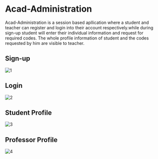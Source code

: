 # Acad-Administration

Acad-Administration is a session based apllication where a student and teacher can register and login into their account respectively.while during sign-up student will enter their individual information and request for required codes. The whole profile information of student and the codes requested by him are visible to teacher. 

## Sign-up
![1](https://cloud.githubusercontent.com/assets/17698773/18529865/b3bcc1c4-7a83-11e6-9b2c-a8115d896f64.png)

## Login
![2](https://cloud.githubusercontent.com/assets/17698773/18529868/b3bff2b8-7a83-11e6-8f86-3587af3cca74.png)

## Student Profile
![3](https://cloud.githubusercontent.com/assets/17698773/18529867/b3bf76b2-7a83-11e6-9c32-837d38afacf7.png)

## Professor Profile
![4](https://cloud.githubusercontent.com/assets/17698773/18529866/b3be5cdc-7a83-11e6-9b96-2870ac34f6d6.png)
